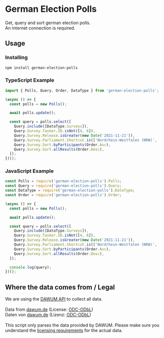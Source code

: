 # German Election Polls

Get, query and sort german election polls.\
An internet connection is required.

## Usage

### Installing

```bash
npm install german-election-polls
```

### TypeScript Example

```ts
import { Polls, Query, Order, DataType } from 'german-election-polls';

(async () => {
  const polls = new Polls();

  await polls.update();

  const query = polls.select([
    Query.include([DataType.Surveys]),
    Query.Survey.Tasker.ID.isNot([4, 6]),
    Query.Survey.Release.isGreater(new Date('2021-11-21')),
    Query.Survey.Parliament.Shortcut.is(['Nordrhein-Westfalen (NRW)', 'Baden-Württemberg']),
    Query.Survey.Sort.byParticipants(Order.Asc),
    Query.Survey.Sort.allResults(Order.Desc),
  ]);
})();
```

### JavaScript Example

```js
const Polls = require('german-election-polls').Polls;
const Query = require('german-election-polls').Query;
const DataType = require('german-election-polls').DataType;
const Order = require('german-election-polls').Order;

(async () => {
  const polls = new Polls();

  await polls.update();

  const query = polls.select([
    Query.include([DataType.Surveys]),
    Query.Survey.Tasker.ID.isNot([4, 6]),
    Query.Survey.Release.isGreater(new Date('2021-11-21')),
    Query.Survey.Parliament.Shortcut.is(['Nordrhein-Westfalen (NRW)', 'Baden-Württemberg']),
    Query.Survey.Sort.byParticipants(Order.Asc),
    Query.Survey.Sort.allResults(Order.Desc),
  ]);

  console.log(query);
})();
```

## Where the data comes from / Legal

We are using the [DAWUM API](https://dawum.de/API) to collect all data.\
\
Data from [dawum.de](https://dawum.de) (License: [ODC-ODbL](https://opendatacommons.org/licenses/odbl/1-0/))\
Daten von [dawum.de](https://dawum.de) (Lizenz: [ODC-ODbL](https://opendatacommons.org/licenses/odbl/1-0/))\
\
This script only parses the data provided by DAWUM. Please make sure you understand the [licensing requirements](https://dawum.de) for the actual data.

